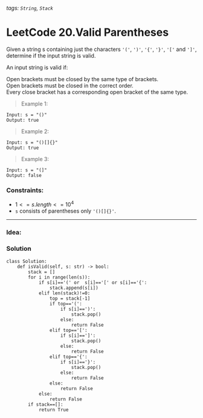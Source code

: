 ###### tags: `String`, `Stack`

# LeetCode 20.Valid Parentheses
Given a string s containing just the characters ```'('```, ```')'```, ```'{'```, ```'}'```, ```'['``` and ```']'```, determine if the input string is valid.

An input string is valid if:

Open brackets must be closed by the same type of brackets.  
Open brackets must be closed in the correct order.  
Every close bracket has a corresponding open bracket of the same type.
  
  
 

>Example 1:
```
Input: s = "()"
Output: true
```

>Example 2:
```
Input: s = "()[]{}"
Output: true
```
>Example 3:
```
Input: s = "(]"
Output: false
```
 

### Constraints:

- $1 <= s.length <= 10^4$
- ```s``` consists of parentheses only ```'()[]{}'```.



---
### Idea:
>
### Solution

```python=
class Solution:
    def isValid(self, s: str) -> bool:
        stack = []
        for i in range(len(s)):
            if s[i]=='(' or  s[i]=='[' or s[i]=='{':
                stack.append(s[i])
            elif len(stack)!=0:
                top = stack[-1]
                if top=='(':
                    if s[i]==')':
                        stack.pop()
                    else:
                        return False
                elif top=='[':
                    if s[i]==']':
                        stack.pop()
                    else:
                        return False
                elif top=='{':
                    if s[i]=='}':
                        stack.pop()
                    else:
                        return False
                else:
                    return False
            else:
                return False
        if stack==[]:
            return True
```
